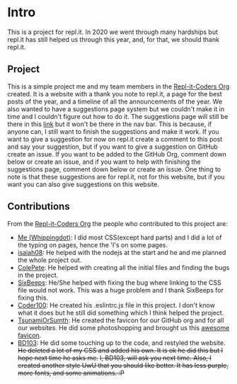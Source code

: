 # Intro
This is a project for repl.it. In 2020 we went through many hardships but repl.it has still helped us through this year, and, for that, we should thank repl.it.

## Project
This is a simple project me and my team members in the [Repl-it-Coders Org](https://github.com/Repl-it-Coders) created. It is a website with a thank you note to repl.it, a page for the best posts of the year, and a timeline of all the announcements of the year. We also wanted to have a suggestions page system but we couldn't make it in time and I couldn't figure out how to do it. The suggestions page will still be there in this [link](https://replit-2020.whippingdot.repl.co/suggestions) but it won't be there in the nav bar. This is because, if anyone can, I still want to finish the suggestions and make it work. If you want to give a suggestion for now on repl.it create a comment to this post and say your suggestion, but if you want to give a suggestion on GitHub create an issue. If you want to be added to the GitHub Org, comment down below or create an issue, and if you want to help with finishing the suggestions page, comment down below or create an issue. One thing to note is that these suggestions are for repl.it, not for this website, but if you want you can also give suggestions on this website.

## Contributions
From the [Repl-it-Coders Org](https://github.com/Repl-it-Coders) the people who contributed to this project are:
- [Me (Whippingdot)](https://repl.it/@Whippingdot): I did most CSS(except hard parts) and I did a lot of the typing on pages, hence the 'I's on some pages.
- [isaiah08](https://repl.it/@isaiah08): He helped with the nodejs at the start and he and me planned the whole project out.
- [ColePete](https://repl.it/@ColePete): He helped with creating all the initial files and finding the bugs in the project.
- [SixBeeps](https://repl.it/@SixBeeps): He/She helped with fixing the bug where linking to the CSS file would not work. This was a huge problem and I thank SixBeeps for fixing this.
- [Coder100](https://repl.it/@Coder100): He created his .eslintrc.js file in this project. I don't know what it does but he still did something which I think helped the project.
- [TsunamiOrSumth](https://repl.it/@TsunamiOrSumth): He created the favicon for our GitHub org and for all our websites. He did some photoshopping and brought us this [awesome favicon](https://repl.it/@Whippingdot/Replit-2020/#replfavicon.png).
- [BD103](https://repl.it/@BD103): He did some touching up to the code, and restyled the website. ~~He deleted a lot of my CSS and added his own. It is ok he did this but I hope next time he asks me.~~ ~~I, BD103, will ask you next time. Also, I created another style UwU that you should like better. It has less purple, more fonts, and some animations. :P~~
